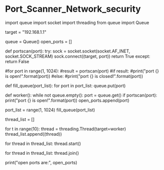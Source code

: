 # Port_Scanner_Network_security
import queue
import socket
import threading
from queue import Queue

target = "192.168.1.1"

queue = Queue()
open_ports = []

def portscan(port):
    try:
        sock = socket.socket(socket.AF_INET, socket.SOCK_STREAM)
        sock.connect((target, port))
        return True
    except:
        return False


#for port in range(1, 1024):
    #result = portscan(port)
    #if result:
       #print("port {} is open!".format(port))
    #else:
        #print("port {} is closed!".format(port))

def fill_queue(port_list):
    for port in port_list:
        queue.put(port)

def worker():
    while not queue.empty():
        port = queue.get()
        if portscan(port):
            print("port {} is open!".format(port))
            open_ports.append(port)

port_list = range(1, 1024)
fill_queue(port_list)

thread_list = []

for t in range(10):
    thread = threading.Thread(target=worker)
    thread_list.append((thread))

for thread in thread_list:
    thread.start()

for thread in thread_list:
    thread.join()

print("open ports are:", open_ports) 
